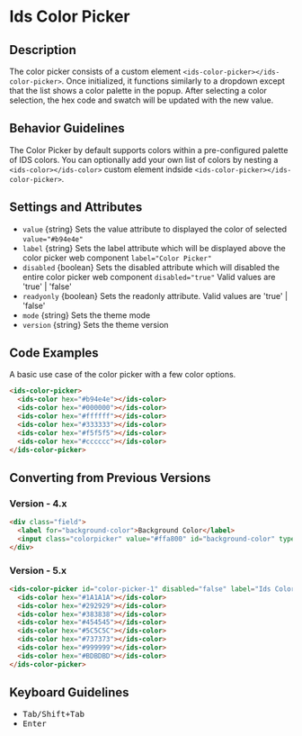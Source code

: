 # Ids Color Picker

## Description

The color picker consists of a custom element `<ids-color-picker></ids-color-picker>`. Once initialized, it functions similarly to a dropdown except that the list shows a color palette in the popup. After selecting a color selection, the hex code and swatch will be updated with the new value. 

## Behavior Guidelines

The Color Picker by default supports colors within a pre-configured palette of IDS colors. You can optionally add your own list of colors by nesting a `<ids-color></ids-color>` custom element indside `<ids-color-picker></ids-color-picker>`.

## Settings and Attributes
- `value` {string} Sets the value attribute to displayed the color of selected `value="#b94e4e"`
- `label` {string} Sets the label attribute which will be displayed above the color picker web component `label="Color Picker"`
- `disabled` {boolean} Sets the disabled attribute which will disabled the entire color picker web component `disabled="true"` Valid values are 'true' | 'false'
- `readyonly` {boolean} Sets the readonly attribute. Valid values are 'true' | 'false'
- `mode` {string} Sets the theme mode
- `version` {string} Sets the theme version

## Code Examples

A basic use case of the color picker with a few color options.
```html
<ids-color-picker>
  <ids-color hex="#b94e4e"></ids-color>
  <ids-color hex="#000000"></ids-color>
  <ids-color hex="#ffffff"></ids-color>
  <ids-color hex="#333333"></ids-color>
  <ids-color hex="#f5f5f5"></ids-color>
  <ids-color hex="#cccccc"></ids-color>
</ids-color-picker>
```

## Converting from Previous Versions

### Version - 4.x
```html
<div class="field">
  <label for="background-color">Background Color</label>
  <input class="colorpicker" value="#ffa800" id="background-color" type="text" />
</div>
```

### Version - 5.x
```html
<ids-color-picker id="color-picker-1" disabled="false" label="Ids Color Picker">
  <ids-color hex="#1A1A1A"></ids-color>
  <ids-color hex="#292929"></ids-color>
  <ids-color hex="#383838"></ids-color>
  <ids-color hex="#454545"></ids-color>
  <ids-color hex="#5C5C5C"></ids-color>
  <ids-color hex="#737373"></ids-color>
  <ids-color hex="#999999"></ids-color>
  <ids-color hex="#BDBDBD"></ids-color>
</ids-color-picker>
```
## Keyboard Guidelines

- <kbd>Tab/Shift+Tab</kbd>
- <kbd>Enter</kbd>
